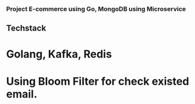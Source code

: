 ### Project E-commerce using Go, MongoDB using Microservice 

## Techstack
# Golang, Kafka, Redis
# Using Bloom Filter for check existed email.
